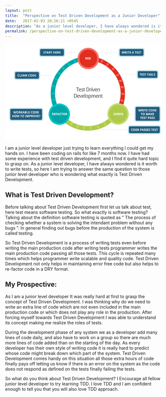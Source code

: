 ```yaml
---
layout: post
title:  "Perspective on Test Driven Development as a Junior Developer"
date:   2017-02-03 20:26:21 +0545
description: "As a junior level developer, I have always wondered is it worth to write tests, so here I am trying to answer the same question to those junior level developer who is wondering what exactly is Test Driven Development"
permalink: /perspective-on-test-driven-development-as-a-junior-developer/
---
```



<img src="/images/test.jpg">


I am a junior level developer just trying to learn everything I could get my hands on. I have been coding on rails for like 7 months now. I have had some experience with test driven development, and I find it quite hard topic to grasp on. As a junior level developer, I have always wondered is it worth to write tests, so here I am trying to answer the same question to those junior level developer who is wondering what exactly is Test Driven Development.

## **What is Test Driven Development?**

Before talking about Test Driven Development first let us talk about test, here test means software testing. So what exactly is software testing? Talking about the definition software testing is quoted as ” The process of checking whether a system is solving the intendant problem without any bugs ”. In general finding out bugs before the production of the system is called testing.

So Test Driven Development is a process of writing tests even before writing the main production code after writing tests programmer writes the main production code passing all those tests. This cycle is repeated many times which helps programmer write scalable and quality code. Test Driven Development not only helps in maintaining error free code but also helps to re-factor code in a DRY format.

## **My Prospective:**

As I am a junior level developer It was really hard at first to grasp the concept of Test Driven Development. I was thinking why do we need to write an extra line of code which are not even included in the main production code or which does not play any role in the production. After forcing myself towards Test Driven Development I was able to understand its concept making me realize the roles of tests.

During the development phase of any system we as a developer add many lines of code daily, and also have to work on a group so there are much more lines of code added than on the starting of the day. As every developer has their own style of writing code it is really hard to predict whose code might break down which part of the system. Test Driven Development comes handy on this situation all those extra hours of code finally pays off letting us know if there is an error on the system as the code does not respond as defined on the tests finally failing the tests.



So what do you think about Test Driven Development? I Encourage all fellow junior level developer to try learning TDD. I love TDD and I am confident enough to tell you that you will also love TDD approach.
